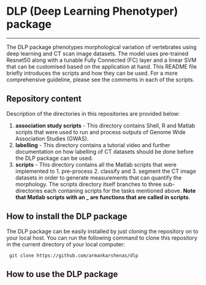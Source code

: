 # DLP (Deep Learning Phenotyper) package  
---
The DLP package phenotypes morphological variation of vertebrates using deep learning and CT scan image datasets. The model uses pre-trained Resnet50 along with a tunable Fully Connected (FC) layer and a linear SVM that can be customised based on the application at hand. This README file briefly introduces the scripts and how they can be used. For a more comprehensive guideline, please see the comments in each of the scripts.

## Repository content
Description of the directories in this repositories are provided below:

1. **association study scripts** - This directory contains Shell, R and Matlab scripts that were used to run and process outputs of Genome Wide Association Studies (GWAS).  
2. **labelling** - This directory contains a tutorial video and further documentation on how labelling of CT datasets should be done before the DLP package can be used.  
3. **scripts** - This directory contains all the Matlab scripts that were implemented to 1. pre-process 2. classify and 3. segment the CT image datasets in order to generate measurements that can quantify the morphology. The scripts directory itself branches to three sub-directories each contaning scripts for the tasks mentioned above. **Note that Matlab scripts with an _ are functions that are called in scripts**. 

## How to install the DLP package 

The DLP package can be easily installed by just cloning the repository on to your local host. You can run the following command to clone this repository in the current directory of your local computer: 

	 git clone https://github.com/armankarshenas/dlp


## How to use the DLP package 

